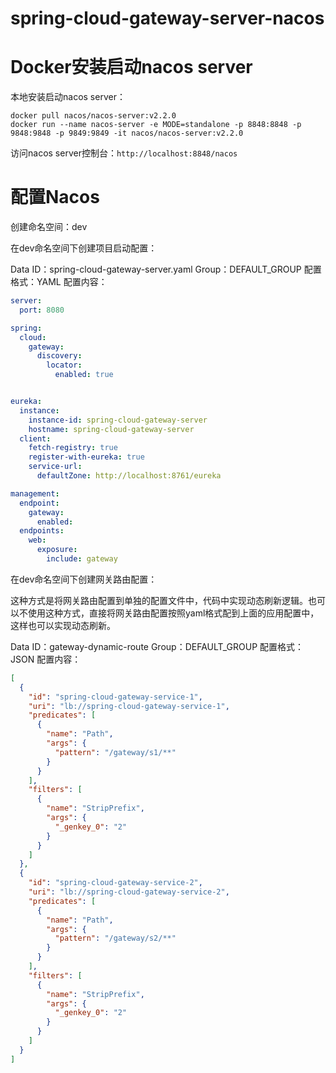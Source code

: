 # spring-cloud-gateway-server-nacos

# Docker安装启动nacos server

本地安装启动nacos server：

```
docker pull nacos/nacos-server:v2.2.0
docker run --name nacos-server -e MODE=standalone -p 8848:8848 -p 9848:9848 -p 9849:9849 -it nacos/nacos-server:v2.2.0
```

访问nacos server控制台：`http://localhost:8848/nacos`

# 配置Nacos

创建命名空间：dev

在dev命名空间下创建项目启动配置：

Data ID：spring-cloud-gateway-server.yaml
Group：DEFAULT_GROUP
配置格式：YAML
配置内容：

```yaml
server:
  port: 8080

spring:
  cloud:
    gateway:
      discovery:
        locator:
          enabled: true


eureka:
  instance:
    instance-id: spring-cloud-gateway-server
    hostname: spring-cloud-gateway-server
  client:
    fetch-registry: true
    register-with-eureka: true
    service-url:
      defaultZone: http://localhost:8761/eureka

management:
  endpoint:
    gateway:
      enabled:
  endpoints:
    web:
      exposure:
        include: gateway
```

在dev命名空间下创建网关路由配置：

这种方式是将网关路由配置到单独的配置文件中，代码中实现动态刷新逻辑。也可以不使用这种方式，直接将网关路由配置按照yaml格式配到上面的应用配置中，这样也可以实现动态刷新。

Data ID：gateway-dynamic-route
Group：DEFAULT_GROUP
配置格式：JSON
配置内容：

```json
[
  {
    "id": "spring-cloud-gateway-service-1",
    "uri": "lb://spring-cloud-gateway-service-1",
    "predicates": [
      {
        "name": "Path",
        "args": {
          "pattern": "/gateway/s1/**"
        }
      }
    ],
    "filters": [
      {
        "name": "StripPrefix",
        "args": {
          "_genkey_0": "2"
        }
      }
    ]
  },
  {
    "id": "spring-cloud-gateway-service-2",
    "uri": "lb://spring-cloud-gateway-service-2",
    "predicates": [
      {
        "name": "Path",
        "args": {
          "pattern": "/gateway/s2/**"
        }
      }
    ],
    "filters": [
      {
        "name": "StripPrefix",
        "args": {
          "_genkey_0": "2"
        }
      }
    ]
  }
]
```